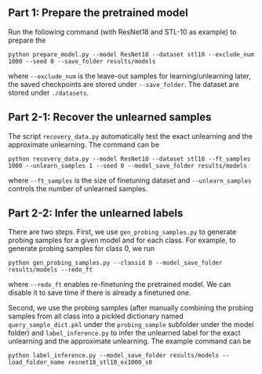 ## Part 1: Prepare the pretrained model
Run the following command (with ResNet18 and STL-10 as example) to prepare the 
```
python prepare_model.py --model ResNet18 --dataset stl10 --exclude_num 1000 --seed 0 --save_folder results/models
```
where `--exclude_num` is the leave-out samples for learning/unlearning later, the saved checkpoints are stored under `--save_folder`. The dataset are stored under `./datasets`.

## Part 2-1: Recover the unlearned samples
The script `recovery_data.py` automatically test the exact unlearning and the approximate unlearning. The command can be 
```
python recovery_data.py --model ResNet18 --dataset stl10 --ft_samples 1000 --unlearn_samples 1 --seed 0 --model_save_folder results/models
```
where `--ft_samples` is the size of finetuning dataset and `--unlearn_samples` controls the number of unlearned samples.

## Part 2-2: Infer the unlearned labels

There are two steps. First, we use `gen_probing_samples.py` to generate probing samples for a given model and for each class.
For example, to generate probing samples for class 0, we run
```
python gen_probing_samples.py --classid 0 --model_save_folder results/models --redo_ft
```
where `--redo_ft` enables re-finetuning the pretrained model. We can disable it to save time if there is already a finetuned one.


Second, we use the probing samples (after manually combining the probing samples from all class into a pickled dictionary named `query_sample_dict.pkl` under the `probing_sample` subfolder under the model folder) and `label_inference.py` to infer the unlearned label for the exact unlearning and the approximate unlearning. The example command can be

```
python label_inference.py --model_save_folder results/models --load_folder_name resnet18_stl10_ex1000_s0
```
